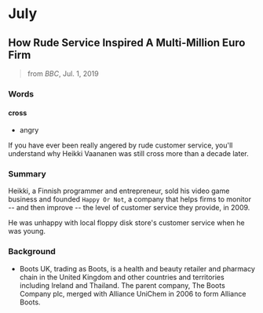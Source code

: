 # July

## How Rude Service Inspired A Multi-Million Euro Firm

> from *BBC*, Jul. 1, 2019

### Words

#### cross

- angry

If you have ever been really angered by rude customer service, you'll understand why Heikki Vaananen was still cross more than a decade later.


### Summary

Heikki, a Finnish programmer and entrepreneur, sold his video game business and founded `Happy Or Not`, a company that helps firms to monitor -- and then improve -- the level of customer service they provide, in 2009.

He was unhappy with local floppy disk store's customer service when he was young.

### Background

- Boots UK, trading as Boots, is a health and beauty retailer and pharmacy chain in the United Kingdom and other countries and territories including Ireland and Thailand. The parent company, The Boots Company plc, merged with Alliance UniChem in 2006 to form Alliance Boots.